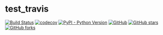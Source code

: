# test_travis

[![Build Status](https://www.travis-ci.org/lin-zone/test_travis.svg?branch=master)](https://www.travis-ci.org/lin-zone/test_travis)
[![codecov](https://codecov.io/gh/lin-zone/test_travis/branch/master/graph/badge.svg)](https://codecov.io/gh/lin-zone/test_travis)
[![PyPI - Python Version](https://img.shields.io/pypi/pyversions/test_travis?logo=python&logoColor=FBE072)](https://pypi.org/project/test_travis/)
[![GitHub](https://img.shields.io/github/license/lin-zone/test_travis)](./LICENSE)
[![GitHub stars](https://img.shields.io/github/stars/lin-zone/test_travis?logo=github)](https://github.com/lin-zone/test_travis)
[![GitHub forks](https://img.shields.io/github/forks/lin-zone/test_travis?logo=github)](https://github.com/lin-zone/test_travis)
